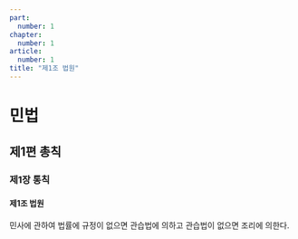 ```yaml
---
part:
  number: 1
chapter:
  number: 1
article:
  number: 1
title: "제1조 법원"
---
```

# 민법

## 제1편 총칙

### 제1장 통칙

#### 제1조 법원

민사에 관하여 법률에 규정이 없으면 관습법에 의하고 관습법이 없으면 조리에 의한다.
